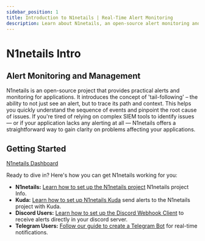 ```yaml
---
sidebar_position: 1
title: Introduction to N1netails | Real-Time Alert Monitoring
description: Learn about N1netails, an open-source alert monitoring and management tool. Understand its 'tail-following' concept for rapid issue diagnosis and root cause analysis.
---
```


# N1netails Intro

## Alert Monitoring and Management
N1netails is an open-source project that provides practical alerts and monitoring for applications. It introduces the concept of 'tail-following' – the ability to not just see an alert, but to trace its path and context. This helps you quickly understand the sequence of events and pinpoint the root cause of issues. If you're tired of relying on complex SIEM tools to identify issues — or if your application lacks any alerting at all — N1netails offers a straightforward way to gain clarity on problems affecting your applications.

## Getting Started

[N1netails Dashboard](https://app.n1netails.com)

Ready to dive in? Here's how you can get N1netails working for you:

*   **N1netails:** [Learn how to set up the N1netails project](./n1netails/n1netails-info.md) N1netails project Info.
*   **Kuda:** [Learn how to set up N1netails Kuda](./n1netails-kuda/kuda-info.md) send alerts to the N1netails project with Kuda.
*   **Discord Users:** [Learn how to set up the Discord Webhook Client](./n1netails-discord-webhook-client/create-webhook.md) to receive alerts directly in your discord server.
*   **Telegram Users:** [Follow our guide to create a Telegram Bot](./n1netails-telegram-client/create-bot.md) for real-time notifications.